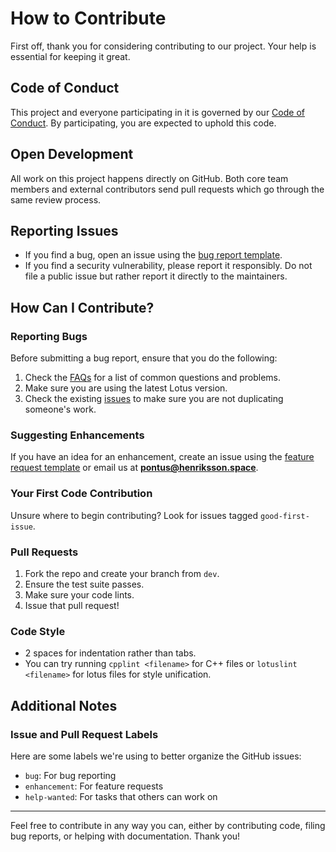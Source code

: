 # How to Contribute

First off, thank you for considering contributing to our project. Your help is essential for keeping it great.

## Code of Conduct

This project and everyone participating in it is governed by our [Code of Conduct](CODE_OF_CONDUCT.md). By participating, you are expected to uphold this code.

## Open Development

All work on this project happens directly on GitHub. Both core team members and external contributors send pull requests which go through the same review process.

## Reporting Issues

- If you find a bug, open an issue using the [bug report template](.github/ISSUE_TEMPLATE/bug_report.md).
- If you find a security vulnerability, please report it responsibly. Do not file a public issue but rather report it directly to the maintainers.

## How Can I Contribute?

### Reporting Bugs

Before submitting a bug report, ensure that you do the following:

1. Check the [FAQs](FAQ.md) for a list of common questions and problems.
2. Make sure you are using the latest Lotus version.
3. Check the existing [issues](https://github.com/Totem-Studios/Lotus/issues) to make sure you are not duplicating someone's work.

### Suggesting Enhancements

If you have an idea for an enhancement, create an issue using the [feature request template](.github/ISSUE_TEMPLATE/feature_request.md) or email us at **pontus@henriksson.space**.

### Your First Code Contribution

Unsure where to begin contributing? Look for issues tagged `good-first-issue`.

### Pull Requests

1. Fork the repo and create your branch from `dev`.
2. Ensure the test suite passes.
3. Make sure your code lints.
4. Issue that pull request!

### Code Style

- 2 spaces for indentation rather than tabs.
- You can try running `cpplint <filename>` for C++ files or `lotuslint <filename>` for lotus files for style unification.

## Additional Notes

### Issue and Pull Request Labels

Here are some labels we're using to better organize the GitHub issues:

- `bug`: For bug reporting
- `enhancement`: For feature requests
- `help-wanted`: For tasks that others can work on

---

Feel free to contribute in any way you can, either by contributing code, filing bug reports, or helping with documentation. Thank you!
